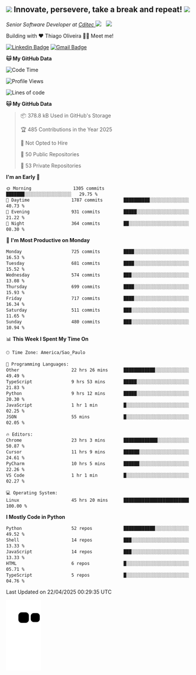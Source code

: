 <h2><img src="https://emojis.slackmojis.com/emojis/images/1531849430/4246/blob-sunglasses.gif?1531849430" width="30"/> Innovate, persevere, take a break and repeat! <img src="https://media.giphy.com/media/12oufCB0MyZ1Go/giphy.gif" width="50"></h2>
<img align='right' src="https://media.giphy.com/media/M9gbBd9nbDrOTu1Mqx/giphy.gif" width="230">
<p><em>Senior Software Developer at <a href="https://www.cditec.com.br/">Cditec
</a><img src="https://media.giphy.com/media/WUlplcMpOCEmTGBtBW/giphy.gif" width="30"> 
</em></p>



Building with ❤️ Thiago Oliveira 👋🏽 Meet me!

[![Linkedin Badge](https://img.shields.io/badge/-Thiago-blue?style=flat-square&logo=Linkedin&logoColor=white&link=https://www.linkedin.com/in/tgmarinho/)](https://www.linkedin.com/in/thiagoceconelo/) 
[![Gmail Badge](https://img.shields.io/badge/-thiceconelo@gmail.com-c14438?style=flat-square&logo=Gmail&logoColor=white&link=mailto:thiceconelo@gmail.com)](mailto:thiceconelo@gmail.com)

</em></p>

<!-- <span style="height ">
![Anurag's GitHub stats](https://github-readme-stats.vercel.app/api?username=arthurspk&show_icons=true&theme=tokyonight)
</span> -->

**🐱 My GitHub Data** 
<!--START_SECTION:waka-->
![Code Time](http://img.shields.io/badge/Code%20Time-3%2C027%20hrs%2015%20mins-blue)

![Profile Views](http://img.shields.io/badge/Profile%20Views-0-blue)

![Lines of code](https://img.shields.io/badge/From%20Hello%20World%20I%27ve%20Written-6.3%20million%20lines%20of%20code-blue)

**🐱 My GitHub Data** 

> 📦 378.8 kB Used in GitHub's Storage 
 > 
> 🏆 485 Contributions in the Year 2025
 > 
> 🚫 Not Opted to Hire
 > 
> 📜 50 Public Repositories 
 > 
> 🔑 53 Private Repositories 
 > 
**I'm an Early 🐤** 

```text
🌞 Morning                1305 commits        ███████░░░░░░░░░░░░░░░░░░   29.75 % 
🌆 Daytime                1787 commits        ██████████░░░░░░░░░░░░░░░   40.73 % 
🌃 Evening                931 commits         █████░░░░░░░░░░░░░░░░░░░░   21.22 % 
🌙 Night                  364 commits         ██░░░░░░░░░░░░░░░░░░░░░░░   08.30 % 
```
📅 **I'm Most Productive on Monday** 

```text
Monday                   725 commits         ████░░░░░░░░░░░░░░░░░░░░░   16.53 % 
Tuesday                  681 commits         ████░░░░░░░░░░░░░░░░░░░░░   15.52 % 
Wednesday                574 commits         ███░░░░░░░░░░░░░░░░░░░░░░   13.08 % 
Thursday                 699 commits         ████░░░░░░░░░░░░░░░░░░░░░   15.93 % 
Friday                   717 commits         ████░░░░░░░░░░░░░░░░░░░░░   16.34 % 
Saturday                 511 commits         ███░░░░░░░░░░░░░░░░░░░░░░   11.65 % 
Sunday                   480 commits         ███░░░░░░░░░░░░░░░░░░░░░░   10.94 % 
```


📊 **This Week I Spent My Time On** 

```text
🕑︎ Time Zone: America/Sao_Paulo

💬 Programming Languages: 
Other                    22 hrs 26 mins      ████████████░░░░░░░░░░░░░   49.49 % 
TypeScript               9 hrs 53 mins       █████░░░░░░░░░░░░░░░░░░░░   21.83 % 
Python                   9 hrs 12 mins       █████░░░░░░░░░░░░░░░░░░░░   20.30 % 
JavaScript               1 hr 1 min          █░░░░░░░░░░░░░░░░░░░░░░░░   02.25 % 
JSON                     55 mins             █░░░░░░░░░░░░░░░░░░░░░░░░   02.05 % 

🔥 Editors: 
Chrome                   23 hrs 3 mins       █████████████░░░░░░░░░░░░   50.87 % 
Cursor                   11 hrs 9 mins       ██████░░░░░░░░░░░░░░░░░░░   24.61 % 
PyCharm                  10 hrs 5 mins       ██████░░░░░░░░░░░░░░░░░░░   22.26 % 
VS Code                  1 hr 1 min          █░░░░░░░░░░░░░░░░░░░░░░░░   02.27 % 

💻 Operating System: 
Linux                    45 hrs 20 mins      █████████████████████████   100.00 % 
```

**I Mostly Code in Python** 

```text
Python                   52 repos            ████████████░░░░░░░░░░░░░   49.52 % 
Shell                    14 repos            ███░░░░░░░░░░░░░░░░░░░░░░   13.33 % 
JavaScript               14 repos            ███░░░░░░░░░░░░░░░░░░░░░░   13.33 % 
HTML                     6 repos             █░░░░░░░░░░░░░░░░░░░░░░░░   05.71 % 
TypeScript               5 repos             █░░░░░░░░░░░░░░░░░░░░░░░░   04.76 % 
```




 Last Updated on 22/04/2025 00:29:35 UTC
<!--END_SECTION:waka-->

![Snake animation](https://github.com/rafaballerini/rafaballerini/blob/output/github-contribution-grid-snake.svg)


<!---
ceconelo/ceconelo is a ✨ special ✨ repository because its `README.md` (this file) appears on your GitHub profile.
You can click the Preview link to take a look at your changes.
--->
